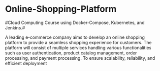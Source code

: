 # Online-Shopping-Platform
#Cloud Computing Course using Docker-Compose,  Kubernetes, and Jenkins.#

A leading e-commerce company aims to develop an online shopping platform to provide 
a seamless shopping experience for customers. The platform will consist of multiple 
services handling various functionalities such as user authentication, product catalog 
management, order processing, and payment processing. To ensure scalability, 
reliability, and efficient deployment


